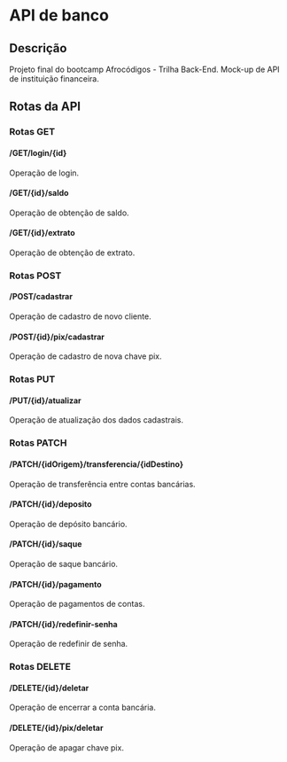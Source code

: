# API de banco
## Descrição
 Projeto final do bootcamp Afrocódigos - Trilha Back-End. Mock-up de API de instituição financeira.

## Rotas da API
### Rotas GET
#### /GET/login/{id}
Operação de login.

#### /GET/{id}/saldo
Operação de obtenção de saldo.

#### /GET/{id}/extrato
Operação de obtenção de extrato.

### Rotas POST
#### /POST/cadastrar
Operação de cadastro de novo cliente.

#### /POST/{id}/pix/cadastrar
Operação de cadastro de nova chave pix.

### Rotas PUT
#### /PUT/{id}/atualizar
Operação de atualização dos dados cadastrais.

### Rotas PATCH
#### /PATCH/{idOrigem}/transferencia/{idDestino}
Operação de transferência entre contas bancárias.

#### /PATCH/{id}/deposito
Operação de depósito bancário.

#### /PATCH/{id}/saque
Operação de saque bancário.

#### /PATCH/{id}/pagamento
Operação de pagamentos de contas.

#### /PATCH/{id}/redefinir-senha
Operação de redefinir de senha.

### Rotas DELETE
#### /DELETE/{id}/deletar
Operação de encerrar a conta bancária.

#### /DELETE/{id}/pix/deletar
Operação de apagar chave pix.
